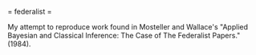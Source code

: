 = federalist =

My attempt to reproduce work found in Mosteller and Wallace's "Applied Bayesian
and Classical Inference: The Case of The Federalist Papers." (1984).

